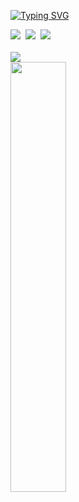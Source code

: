 <a href="https://git.io/typing-svg"><img src="https://readme-typing-svg.demolab.com?font=Shadows+Into+Light&size=40&letterSpacing=1px&duration=3000&pause=2000&repeat=false&width=800&height=50&lines=Hello%2C+I'm+fullkeem" alt="Typing SVG" /></a>
<br />

<div>
    <img src="https://img.shields.io/badge/react-20232a.svg?style=for-the-badge&logo=react&logoColor=61DAFB" />&nbsp
  <img src="https://img.shields.io/badge/next.js-000000?style=for-the-badge&logo=nextdotjs&logoColor=white" />&nbsp
  <img src="https://img.shields.io/badge/tailwindcss-1daabb.svg?style=for-the-badge&logo=tailwind-css&logoColor=white" />&nbsp

</div>

<br>


<a href="s">
  <img src="https://github-readme-stats.vercel.app/api/top-langs/?username=fullkeem&exclude_repo=dkssud8150.github.io&layout=compact&theme=tokyonight" />
</a>
<br/>
<a href="s">
  <img src="https://github-readme-stats.vercel.app/api?username=fullkeem&theme=tokyonight&show_icons=true" width="42%" />
</a>



<!--
**fullkeem/fullkeem** is a ✨ _special_ ✨ repository because its `README.md` (this file) appears on your GitHub profile.

Here are some ideas to get you started:

- 🔭 I’m currently working on ...
- 🌱 I’m currently learning ...
- 👯 I’m looking to collaborate on ...
- 🤔 I’m looking for help with ...
- 💬 Ask me about ...
- 📫 How to reach me: ...
- 😄 Pronouns: ...
- ⚡ Fun fact: ...
-->
